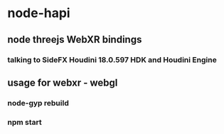 # node-hapi

## node threejs WebXR bindings

### talking to SideFX Houdini 18.0.597 HDK and Houdini Engine

## usage for webxr - webgl

### node-gyp rebuild

### npm start
